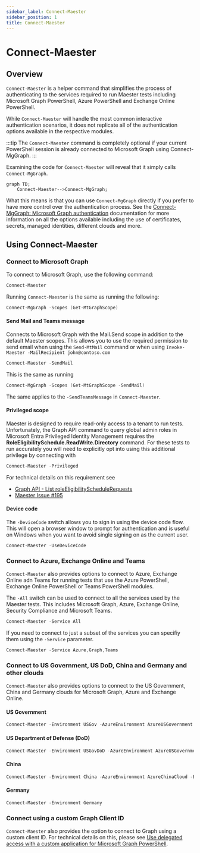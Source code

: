 ```yaml
---
sidebar_label: Connect-Maester
sidebar_position: 1
title: Connect-Maester
---
```


# Connect-Maester

## Overview

`Connect-Maester` is a helper command that simplifies the process of authenticating to the services required to run Maester tests including Microsoft Graph PowerShell, Azure PowerShell and Exchange Online PowerShell.

While `Connect-Maester` will handle the most common interactive authentication scenarios, it does not replicate all of the authentication options available in the respective modules.

:::tip
The `Connect-Maester` command is completely optional if your current PowerShell session is already connected to Microsoft Graph using Connect-MgGraph.
:::

Examining the code for `Connect-Maester` will reveal that it simply calls `Connect-MgGraph`.

```mermaid
graph TD;
    Connect-Maester-->Connect-MgGraph;
```

What this means is that you can use `Connect-MgGraph` directly if you prefer to have more control over the authentication process. See the [Connect-MgGraph: Microsoft Graph authentication](https://learn.microsoft.com/en-us/powershell/microsoftgraph/authentication-commands) documentation for more information on all the options available including the use of certificates, secrets, managed identities, different clouds and more.

## Using Connect-Maester

### Connect to Microsoft Graph

To connect to Microsoft Graph, use the following command:

```powershell
Connect-Maester
```

Running `Connect-Maester` is the same as running the following:

```powershell
Connect-MgGraph -Scopes (Get-MtGraphScope)
```

#### Send Mail and Teams message

Connects to Microsoft Graph with the Mail.Send scope in addition to the default Maester scopes. This allows you to use the required permission to send email when using the `Send-MtMail` command or when using `Invoke-Maester -MailRecipient john@contoso.com`

```powershell
Connect-Maester -SendMail
```

This is the same as running

```powershell
Connect-MgGraph -Scopes (Get-MtGraphScope -SendMail)
```

The same applies to the `-SendTeamsMessage` in `Connect-Maester`.

#### Privileged scope

Maester is designed to require read-only access to a tenant to run tests. Unfortunately, the Graph API command to query global admin roles in Microsoft Entra Privileged Identity Management requires the **RoleEligibilitySchedule.ReadWrite.Directory** command. For these tests to run accurately you will need to explicitly opt into using this additional privilege by connecting with

```powershell
Connect-Maester -Privileged
```

For technical details on this requirement see

* [Graph API - List roleEligibilityScheduleRequests](https://learn.microsoft.com/en-us/graph/api/rbacapplication-list-roleeligibilityschedulerequests?view=graph-rest-1.0&tabs=http#permissions)
* [Maester Issue #195](https://github.com/maester365/maester/issues/195#issuecomment-2170879665)

#### Device code

The `-DeviceCode` switch allows you to sign in using the device code flow. This will open a browser window to prompt for authentication and is useful on Windows when you want to avoid single signing on as the current user.

```powershell
Connect-Maester -UseDeviceCode
```

### Connect to Azure, Exchange Online and Teams

`Connect-Maester` also provides options to connect to Azure, Exchange Online adn Teams for running tests that use the Azure PowerShell, Exchange Online PowerShell or Teams PowerShell modules.

The `-All` switch can be used to connect to all the services used by the Maester tests. This includes Microsoft Graph, Azure, Exchange Online, Security Compliance and Microsoft Teams.

```powershell
Connect-Maester -Service All
```

If you need to connect to just a subset of the services you can specifiy them using the `-Service` parameter.

```powershell
Connect-Maester -Service Azure,Graph,Teams
```

### Connect to US Government, US DoD, China and Germany and other clouds

`Connect-Maester` also provides options to connect to the US Government, China and Germany clouds for Microsoft Graph, Azure and Exchange Online.


#### US Government

```powershell
Connect-Maester -Environment USGov -AzureEnvironment AzureUSGovernment -ExchangeEnvironmentName O365USGovGCCHigh
```

#### US Department of Defense (DoD)

```powershell
Connect-Maester -Environment USGovDoD -AzureEnvironment AzureUSGovernment -ExchangeEnvironmentName O365USGovDoD
```

#### China

```powershell
Connect-Maester -Environment China -AzureEnvironment AzureChinaCloud -ExchangeEnvironmentName O365China
```

#### Germany

```powershell
Connect-Maester -Environment Germany
```

### Connect using a custom Graph Client ID

`Connect-Maester` also provides the option to connect to Graph using a custom client ID. For technical details on this, please see [Use delegated access with a custom application for Microsoft Graph PowerShell](https://learn.microsoft.com/en-us/powershell/microsoftgraph/authentication-commands?view=graph-powershell-1.0#use-delegated-access-with-a-custom-application-for-microsoft-graph-powershell).
